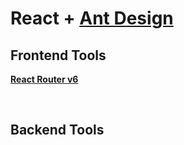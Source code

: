 # React + [Ant Design](https://ant.design/)

## Frontend Tools

**[React Router v6](https://reactrouter.com/)**

<br>

## Backend Tools
